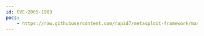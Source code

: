 ```yaml
---
id: CVE-2005-1983
pocs:
    - https://raw.githubusercontent.com/rapid7/metasploit-framework/master/modules/exploits/windows/smb/ms05_039_pnp.rb
---
```

